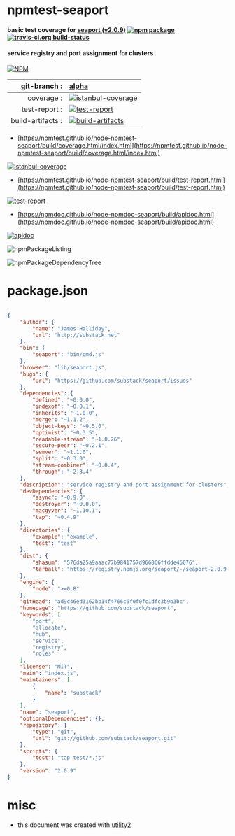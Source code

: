 # npmtest-seaport

#### basic test coverage for  [seaport (v2.0.9)](https://github.com/substack/seaport)  [![npm package](https://img.shields.io/npm/v/npmtest-seaport.svg?style=flat-square)](https://www.npmjs.org/package/npmtest-seaport) [![travis-ci.org build-status](https://api.travis-ci.org/npmtest/node-npmtest-seaport.svg)](https://travis-ci.org/npmtest/node-npmtest-seaport)

#### service registry and port assignment for clusters

[![NPM](https://nodei.co/npm/seaport.png?downloads=true&downloadRank=true&stars=true)](https://www.npmjs.com/package/seaport)

| git-branch : | [alpha](https://github.com/npmtest/node-npmtest-seaport/tree/alpha)|
|--:|:--|
| coverage : | [![istanbul-coverage](https://npmtest.github.io/node-npmtest-seaport/build/coverage.badge.svg)](https://npmtest.github.io/node-npmtest-seaport/build/coverage.html/index.html)|
| test-report : | [![test-report](https://npmtest.github.io/node-npmtest-seaport/build/test-report.badge.svg)](https://npmtest.github.io/node-npmtest-seaport/build/test-report.html)|
| build-artifacts : | [![build-artifacts](https://npmtest.github.io/node-npmtest-seaport/glyphicons_144_folder_open.png)](https://github.com/npmtest/node-npmtest-seaport/tree/gh-pages/build)|

- [https://npmtest.github.io/node-npmtest-seaport/build/coverage.html/index.html](https://npmtest.github.io/node-npmtest-seaport/build/coverage.html/index.html)

[![istanbul-coverage](https://npmtest.github.io/node-npmtest-seaport/build/screenCapture.buildCi.browser.%252Ftmp%252Fbuild%252Fcoverage.lib.html.png)](https://npmtest.github.io/node-npmtest-seaport/build/coverage.html/index.html)

- [https://npmtest.github.io/node-npmtest-seaport/build/test-report.html](https://npmtest.github.io/node-npmtest-seaport/build/test-report.html)

[![test-report](https://npmtest.github.io/node-npmtest-seaport/build/screenCapture.buildCi.browser.%252Ftmp%252Fbuild%252Ftest-report.html.png)](https://npmtest.github.io/node-npmtest-seaport/build/test-report.html)

- [https://npmdoc.github.io/node-npmdoc-seaport/build/apidoc.html](https://npmdoc.github.io/node-npmdoc-seaport/build/apidoc.html)

[![apidoc](https://npmdoc.github.io/node-npmdoc-seaport/build/screenCapture.buildCi.browser.%252Ftmp%252Fbuild%252Fapidoc.html.png)](https://npmdoc.github.io/node-npmdoc-seaport/build/apidoc.html)

![npmPackageListing](https://npmtest.github.io/node-npmtest-seaport/build/screenCapture.npmPackageListing.svg)

![npmPackageDependencyTree](https://npmtest.github.io/node-npmtest-seaport/build/screenCapture.npmPackageDependencyTree.svg)



# package.json

```json

{
    "author": {
        "name": "James Halliday",
        "url": "http://substack.net"
    },
    "bin": {
        "seaport": "bin/cmd.js"
    },
    "browser": "lib/seaport.js",
    "bugs": {
        "url": "https://github.com/substack/seaport/issues"
    },
    "dependencies": {
        "defined": "~0.0.0",
        "indexof": "~0.0.1",
        "inherits": "~1.0.0",
        "merge": "~1.1.2",
        "object-keys": "~0.5.0",
        "optimist": "~0.3.5",
        "readable-stream": "~1.0.26",
        "secure-peer": "~0.2.1",
        "semver": "~1.1.0",
        "split": "~0.3.0",
        "stream-combiner": "~0.0.4",
        "through": "~2.3.4"
    },
    "description": "service registry and port assignment for clusters",
    "devDependencies": {
        "async": "~0.9.0",
        "destroyer": "~0.0.0",
        "macgyver": "~1.10.1",
        "tap": "~0.4.9"
    },
    "directories": {
        "example": "example",
        "test": "test"
    },
    "dist": {
        "shasum": "576da25a9aaac77b9841757d966866ffdde46076",
        "tarball": "https://registry.npmjs.org/seaport/-/seaport-2.0.9.tgz"
    },
    "engine": {
        "node": ">=0.8"
    },
    "gitHead": "ad9c46ed3162bb14f4766c6f0f0fc1dfc3b9b3bc",
    "homepage": "https://github.com/substack/seaport",
    "keywords": [
        "port",
        "allocate",
        "hub",
        "service",
        "registry",
        "roles"
    ],
    "license": "MIT",
    "main": "index.js",
    "maintainers": [
        {
            "name": "substack"
        }
    ],
    "name": "seaport",
    "optionalDependencies": {},
    "repository": {
        "type": "git",
        "url": "git://github.com/substack/seaport.git"
    },
    "scripts": {
        "test": "tap test/*.js"
    },
    "version": "2.0.9"
}
```



# misc
- this document was created with [utility2](https://github.com/kaizhu256/node-utility2)

